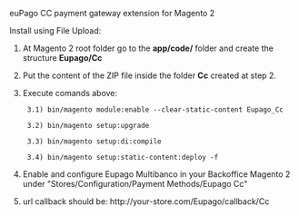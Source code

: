 euPago CC payment gateway extension for Magento 2


Install using File Upload:


1) At Magento 2 root folder go to the **app/code/** folder and create the structure **Eupago/Cc**

2) Put the content of the ZIP file inside the folder **Cc** created at step 2.

3) Execute comands above:

		3.1) bin/magento module:enable --clear-static-content Eupago_Cc

		3.2) bin/magento setup:upgrade

		3.3) bin/magento setup:di:compile

		3.4) bin/magento setup:static-content:deploy -f
  

4) Enable and configure Eupago Multibanco in your Backoffice Magento 2 under "Stores/Configuration/Payment Methods/Eupago Cc"

5) url callback should be: http<area>://your-store.com/Eupago/callback/Cc
